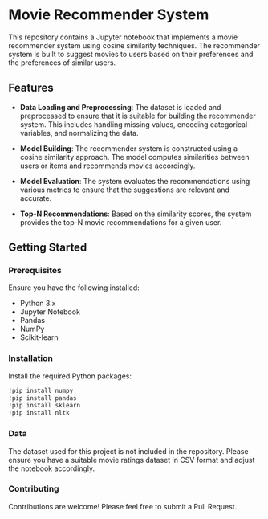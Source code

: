 
# Movie Recommender System

This repository contains a Jupyter notebook that implements a movie recommender system using cosine similarity techniques. The recommender system is built to suggest movies to users based on their preferences and the preferences of similar users.

## Features

- **Data Loading and Preprocessing**: The dataset is loaded and preprocessed to ensure that it is suitable for building the recommender system. This includes handling missing values, encoding categorical variables, and normalizing the data.

- **Model Building**: The recommender system is constructed using a cosine similarity approach. The model computes similarities between users or items and recommends movies accordingly.

- **Model Evaluation**: The system evaluates the recommendations using various metrics to ensure that the suggestions are relevant and accurate.

- **Top-N Recommendations**: Based on the similarity scores, the system provides the top-N movie recommendations for a given user.

## Getting Started

### Prerequisites

Ensure you have the following installed:
- Python 3.x
- Jupyter Notebook
- Pandas
- NumPy
- Scikit-learn


### Installation

Install the required Python packages:

```bash
!pip install numpy
!pip install pandas
!pip install sklearn
!pip install nltk
```

### Data

The dataset used for this project is not included in the repository. Please ensure you have a suitable movie ratings dataset in CSV format and adjust the notebook accordingly.

### Contributing

Contributions are welcome! Please feel free to submit a Pull Request.


